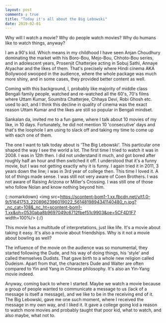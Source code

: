 ```yaml
---
layout: post
comments : true
title: "Today it's all about the Big Lebowski"
date: 2019-02-01
---
```


Why will I watch a movie? Why do people watch movies? Why do humans like to watch things, anyway?

I am a 90's kid. Which means in my childhood I have seen Anjan Choudhury dominating the market with his Boro-Bou, Mejo-Bou, Chhoto-Bou series, and in adolescent years, Prosenjit Chatterjee acting in Sobuj Sathi, Annaye Atyachar and the likes of them. That's precisely where Hindi cinema AKA Bollywood swooped in the audience, where the whole package was much more shiny, and in some cases, they provided better content as well.

Coming with this background, I, probably like majority of middle class Bengali family people, watched and re-watched all the 60's, 70's films where Uttam Kumar, Soumitra Chatterjee, Chhaya Devi, Robi Ghosh etc. used to act, and I think this decline in quality of cinema was the exact reason Uttam Kumar and the likes are still so popular in Bengali mindset.

Sankalan da, invited me to a fun game, where I talk about 10 movies of my like, in 10 days. Fortunately, he did not mention 10 'consecutive' days and that's the loophole I am using to slack off and taking my time to come up with each one of them.

The one I want to talk today about is 'The Big Lebowski'. This particular one shaped the way I see the world a lot. The first time I tried to watch it was in 2008. I was in 12th then. I did not understand it much, and got bored after roughly half an hour and then switched it off. I understood that it's a funny movie, but I was not getting exactly why it is funny. I again tried it in 2011, 3 years down the line; I was in 3rd year of college then. This time I loved it. A lot of things made sense. I was still not very aware of Coen Brothers. I was not aware of Raising Arizona or Miller's Crossing. I was still one of those who follow Nolan and know nothing beyond him.

{::nomarkdown}
<img src=https://scontent-bom1-1.xx.fbcdn.net/v/t1.0-9/51641753_2208962396019022_5614819894341140480_n.jpg?_nc_cat=108&_nc_ht=scontent-bom1-1.xx&oh=0530aba8b9697049c6712fbef51c9903&oe=5CF4D1F7 width=100%/>
{:/}

This movie has a multitude of interpretations, just like life. It's a movie about taking it easy. It's also a movie about friendships. Why is it not a movie about bowling as well?

The influence of the movie on the audience was so monumental, they started following the Dude, and his way of doing things, his 'style' and called themselves Dudists. That gave birth to a whole new religion called Dudeism. Apart from that, the characters Dude and Walter are often compared to Yin and Yang in Chinese philosophy. It's also an Yin-Yang movie indeed.

Anyway, coming back to where I started. Maybe we watch a movie because a group of people wanted to communicate a message to us (lack of a message is itself a message), and we like to be in the receiving end of it. The Big Lebowski, gave me one such moment, where I received the message in my own way, and I liked it. It gave a college going kid a reason to watch more movies and probably taught that poor kid, what to watch, and also maybe, what not to.
